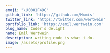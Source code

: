 ```yaml
---
emoji: "\U0001F49C"
github_link: 'https://github.com/Mumis'
twitter_link: 'https://twitter.com/wertwein'
portfolio_link: 'https://emil.wertwein.com'
blog_name: Coder's delight
name: Emil Wertwein
description: writing code is what i do.
image: /assets/profile.png
---
```


